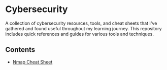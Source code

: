 # Cybersecurity

A collection of cybersecurity resources, tools, and cheat sheets that I've gathered and found useful throughout my learning journey. This repository includes quick references and guides for various tools and techniques.

## Contents
- [Nmap Cheat Sheet](Nmap-CheatSheet.md)
